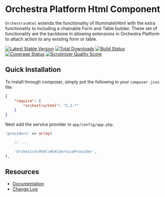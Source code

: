 Orchestra Platform Html Component
==============

`Orchestra\Html` extends the functionality of Illuminate\Html with the extra functionality to including a chainable Form and Table builder. These set of functionality are the backbone in allowing extensions in Orchestra Platform to attach action to any existing form or table.

[![Latest Stable Version](https://poser.pugx.org/orchestra/html/v/stable.png)](https://packagist.org/packages/orchestra/html) 
[![Total Downloads](https://poser.pugx.org/orchestra/html/downloads.png)](https://packagist.org/packages/orchestra/html) 
[![Build Status](https://travis-ci.org/orchestral/html.png?branch=master)](https://travis-ci.org/orchestral/html) 
[![Coverage Status](https://coveralls.io/repos/orchestral/html/badge.png?branch=master)](https://coveralls.io/r/orchestral/html?branch=master) 
[![Scrutinizer Quality Score](https://scrutinizer-ci.com/g/orchestral/html/badges/quality-score.png?s=8f6fa828398be2155999264f1979d557f9300f3d)](https://scrutinizer-ci.com/g/orchestral/html/) 

## Quick Installation

To install through composer, simply put the following in your `composer.json` file:

```json
{
	"require": {
		"orchestra/html": "2.2.*"
	}
}
```

Next add the service provider in `app/config/app.php`.

```php
'providers' => array(

	// ...

	'Orchestra\Html\HtmlServiceProvider',
),
```

## Resources

* [Documentation](http://orchestraplatform.com/docs/latest/components/html)
* [Change Log](http://orchestraplatform.com/docs/latest/components/html/changes#v2-2)
